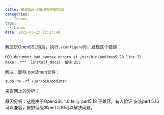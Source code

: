 ```yaml
---
title: 编译OpenSSL遇到POD错误
categories:
  - Issues
tags:
  - Linux
date: 2021-03-23 22:23:48
---
```


解压玩OpenSSL包后，执行`./configure`时，发现这个错误：

```text
POD document had syntax errors at /usr/bin/pod2man5.28 line 72. 　　
make： *** ［install_docs］ 错误 255
```

解决：删除 pod2man文件：

```shell
sudo rm -rf /usr/bin/pod2man
```





来自网上的分析：

原因分析：这是由于OpenSSL 1.0.1e 与 perl5.18 不兼容。有人验证 安装perl 5.16 可以兼容，安排低版本perl 5.16可以解决问题。
　　
